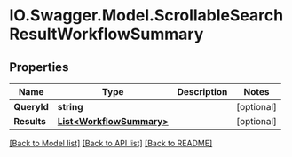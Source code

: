 # IO.Swagger.Model.ScrollableSearchResultWorkflowSummary
## Properties

Name | Type | Description | Notes
------------ | ------------- | ------------- | -------------
**QueryId** | **string** |  | [optional] 
**Results** | [**List&lt;WorkflowSummary&gt;**](WorkflowSummary.md) |  | [optional] 

[[Back to Model list]](../README.md#documentation-for-models) [[Back to API list]](../README.md#documentation-for-api-endpoints) [[Back to README]](../README.md)

